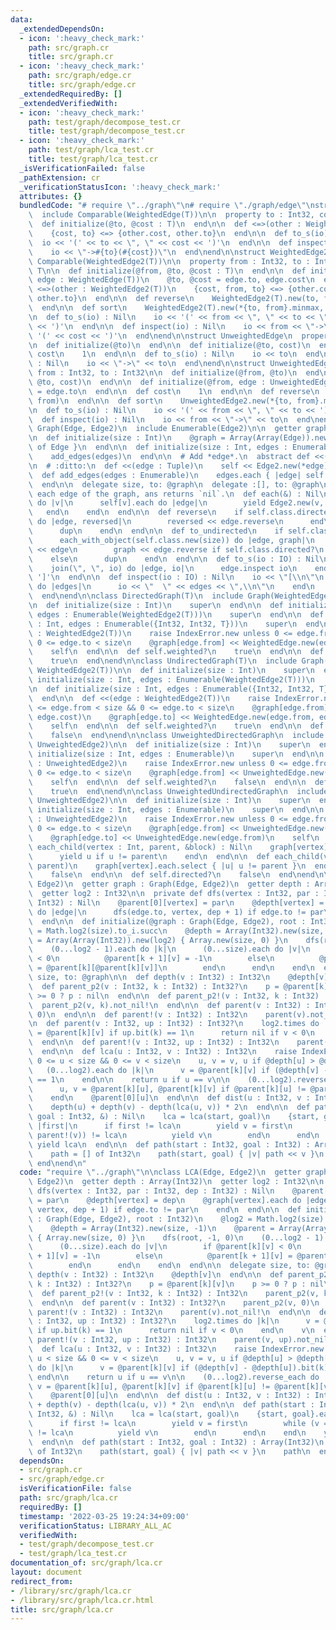 ```yaml
---
data:
  _extendedDependsOn:
  - icon: ':heavy_check_mark:'
    path: src/graph.cr
    title: src/graph.cr
  - icon: ':heavy_check_mark:'
    path: src/graph/edge.cr
    title: src/graph/edge.cr
  _extendedRequiredBy: []
  _extendedVerifiedWith:
  - icon: ':heavy_check_mark:'
    path: test/graph/decompose_test.cr
    title: test/graph/decompose_test.cr
  - icon: ':heavy_check_mark:'
    path: test/graph/lca_test.cr
    title: test/graph/lca_test.cr
  _isVerificationFailed: false
  _pathExtension: cr
  _verificationStatusIcon: ':heavy_check_mark:'
  attributes: {}
  bundledCode: "# require \"../graph\"\n# require \"./graph/edge\"\nstruct WeightedEdge(T)\n\
    \  include Comparable(WeightedEdge(T))\n\n  property to : Int32, cost : T\n\n\
    \  def initialize(@to, @cost : T)\n  end\n\n  def <=>(other : WeightedEdge(T))\n\
    \    {cost, to} <=> {other.cost, other.to}\n  end\n\n  def to_s(io) : Nil\n  \
    \  io << '(' << to << \", \" << cost << ')'\n  end\n\n  def inspect(io) : Nil\n\
    \    io << \"->#{to}(#{cost})\"\n  end\nend\n\nstruct WeightedEdge2(T)\n  include\
    \ Comparable(WeightedEdge2(T))\n\n  property from : Int32, to : Int32, cost :\
    \ T\n\n  def initialize(@from, @to, @cost : T)\n  end\n\n  def initialize(@from,\
    \ edge : WeightedEdge(T))\n    @to, @cost = edge.to, edge.cost\n  end\n\n  def\
    \ <=>(other : WeightedEdge2(T))\n    {cost, from, to} <=> {other.cost, other.from,\
    \ other.to}\n  end\n\n  def reverse\n    WeightedEdge2(T).new(to, from, cost)\n\
    \  end\n\n  def sort\n    WeightedEdge2(T).new(*{to, from}.minmax, cost)\n  end\n\
    \n  def to_s(io) : Nil\n    io << '(' << from << \", \" << to << \", \" << cost\
    \ << ')'\n  end\n\n  def inspect(io) : Nil\n    io << from << \"->\" << to <<\
    \ '(' << cost << ')'\n  end\nend\n\nstruct UnweightedEdge\n  property to : Int32\n\
    \n  def initialize(@to)\n  end\n\n  def initialize(@to, cost)\n  end\n\n  def\
    \ cost\n    1\n  end\n\n  def to_s(io) : Nil\n    io << to\n  end\n\n  def inspect(io)\
    \ : Nil\n    io << \"->\" << to\n  end\nend\n\nstruct UnweightedEdge2\n  property\
    \ from : Int32, to : Int32\n\n  def initialize(@from, @to)\n  end\n\n  def initialize(@from,\
    \ @to, cost)\n  end\n\n  def initialize(@from, edge : UnweightedEdge)\n    @to\
    \ = edge.to\n  end\n\n  def cost\n    1\n  end\n\n  def reverse\n    UnweightedEdge2.new(to,\
    \ from)\n  end\n\n  def sort\n    UnweightedEdge2.new(*{to, from}.minmax)\n  end\n\
    \n  def to_s(io) : Nil\n    io << '(' << from << \", \" << to << ')'\n  end\n\n\
    \  def inspect(io) : Nil\n    io << from << \"->\" << to\n  end\nend\n\nmodule\
    \ Graph(Edge, Edge2)\n  include Enumerable(Edge2)\n\n  getter graph : Array(Array(Edge))\n\
    \n  def initialize(size : Int)\n    @graph = Array(Array(Edge)).new(size) { []\
    \ of Edge }\n  end\n\n  def initialize(size : Int, edges : Enumerable)\n    initialize(size)\n\
    \    add_edges(edges)\n  end\n\n  # Add *edge*.\n  abstract def <<(edge : Edge2)\n\
    \n  # :ditto:\n  def <<(edge : Tuple)\n    self << Edge2.new(*edge)\n  end\n\n\
    \  def add_edges(edges : Enumerable)\n    edges.each { |edge| self << edge }\n\
    \  end\n\n  delegate size, to: @graph\n  delegate :[], to: @graph\n\n  # Yields\
    \ each edge of the graph, ans returns `nil`.\n  def each(&) : Nil\n    (0...size).each\
    \ do |v|\n      self[v].each do |edge|\n        yield Edge2.new(v, edge)\n   \
    \   end\n    end\n  end\n\n  def reverse\n    if self.class.directed?\n      each_with_object(self.class.new(size))\
    \ do |edge, reversed|\n        reversed << edge.reverse\n      end\n    else\n\
    \      dup\n    end\n  end\n\n  def to_undirected\n    if self.class.directed?\n\
    \      each_with_object(self.class.new(size)) do |edge, graph|\n        graph\
    \ << edge\n        graph << edge.reverse if self.class.directed?\n      end\n\
    \    else\n      dup\n    end\n  end\n\n  def to_s(io : IO) : Nil\n    io << '['\n\
    \    join(\", \", io) do |edge, io|\n      edge.inspect io\n    end\n    io <<\
    \ ']'\n  end\n\n  def inspect(io : IO) : Nil\n    io << \"[\\n\"\n    graph.each\
    \ do |edges|\n      io << \"  \" << edges << \",\\n\"\n    end\n    io << ']'\n\
    \  end\nend\n\nclass DirectedGraph(T)\n  include Graph(WeightedEdge(T), WeightedEdge2(T))\n\
    \n  def initialize(size : Int)\n    super\n  end\n\n  def initialize(size : Int,\
    \ edges : Enumerable(WeightedEdge2(T)))\n    super\n  end\n\n  def initialize(size\
    \ : Int, edges : Enumerable({Int32, Int32, T}))\n    super\n  end\n\n  def <<(edge\
    \ : WeightedEdge2(T))\n    raise IndexError.new unless 0 <= edge.from < size &&\
    \ 0 <= edge.to < size\n    @graph[edge.from] << WeightedEdge.new(edge.to, edge.cost)\n\
    \    self\n  end\n\n  def self.weighted?\n    true\n  end\n\n  def self.directed?\n\
    \    true\n  end\nend\n\nclass UndirectedGraph(T)\n  include Graph(WeightedEdge(T),\
    \ WeightedEdge2(T))\n\n  def initialize(size : Int)\n    super\n  end\n\n  def\
    \ initialize(size : Int, edges : Enumerable(WeightedEdge2(T)))\n    super\n  end\n\
    \n  def initialize(size : Int, edges : Enumerable({Int32, Int32, T}))\n    super\n\
    \  end\n\n  def <<(edge : WeightedEdge2(T))\n    raise IndexError.new unless 0\
    \ <= edge.from < size && 0 <= edge.to < size\n    @graph[edge.from] << WeightedEdge.new(edge.to,\
    \ edge.cost)\n    @graph[edge.to] << WeightedEdge.new(edge.from, edge.cost)\n\
    \    self\n  end\n\n  def self.weighted?\n    true\n  end\n\n  def self.directed?\n\
    \    false\n  end\nend\n\nclass UnweightedDirectedGraph\n  include Graph(UnweightedEdge,\
    \ UnweightedEdge2)\n\n  def initialize(size : Int)\n    super\n  end\n\n  def\
    \ initialize(size : Int, edges : Enumerable)\n    super\n  end\n\n  def <<(edge\
    \ : UnweightedEdge2)\n    raise IndexError.new unless 0 <= edge.from < size &&\
    \ 0 <= edge.to < size\n    @graph[edge.from] << UnweightedEdge.new(edge.to)\n\
    \    self\n  end\n\n  def self.weighted?\n    false\n  end\n\n  def self.directed?\n\
    \    true\n  end\nend\n\nclass UnweightedUndirectedGraph\n  include Graph(UnweightedEdge,\
    \ UnweightedEdge2)\n\n  def initialize(size : Int)\n    super\n  end\n\n  def\
    \ initialize(size : Int, edges : Enumerable)\n    super\n  end\n\n  def <<(edge\
    \ : UnweightedEdge2)\n    raise IndexError.new unless 0 <= edge.from < size &&\
    \ 0 <= edge.to < size\n    @graph[edge.from] << UnweightedEdge.new(edge.to)\n\
    \    @graph[edge.to] << UnweightedEdge.new(edge.from)\n    self\n  end\n\n  def\
    \ each_child(vertex : Int, parent, &block) : Nil\n    graph[vertex].each do |u|\n\
    \      yield u if u != parent\n    end\n  end\n\n  def each_child(vertex : Int,\
    \ parent)\n    graph[vertex].each.select { |u| u != parent }\n  end\n\n  def self.weighted?\n\
    \    false\n  end\n\n  def self.directed?\n    false\n  end\nend\n\nclass LCA(Edge,\
    \ Edge2)\n  getter graph : Graph(Edge, Edge2)\n  getter depth : Array(Int32)\n\
    \  getter log2 : Int32\n\n  private def dfs(vertex : Int32, par : Int32, dep :\
    \ Int32) : Nil\n    @parent[0][vertex] = par\n    @depth[vertex] = dep\n    @graph[vertex].each\
    \ do |edge|\n      dfs(edge.to, vertex, dep + 1) if edge.to != par\n    end\n\
    \  end\n\n  def initialize(@graph : Graph(Edge, Edge2), root : Int32)\n    @log2\
    \ = Math.log2(size).to_i.succ\n    @depth = Array(Int32).new(size, -1)\n    @parent\
    \ = Array(Array(Int32)).new(log2) { Array.new(size, 0) }\n    dfs(root, -1, 0)\n\
    \    (0...log2 - 1).each do |k|\n      (0...size).each do |v|\n        if @parent[k][v]\
    \ < 0\n          @parent[k + 1][v] = -1\n        else\n          @parent[k + 1][v]\
    \ = @parent[k][@parent[k][v]]\n        end\n      end\n    end\n  end\n\n  delegate\
    \ size, to: @graph\n\n  def depth(v : Int32) : Int32\n    @depth[v]\n  end\n\n\
    \  def parent_p2(v : Int32, k : Int32) : Int32?\n    p = @parent[k][v]\n    p\
    \ >= 0 ? p : nil\n  end\n\n  def parent_p2!(v : Int32, k : Int32) : Int32\n  \
    \  parent_p2(v, k).not_nil!\n  end\n\n  def parent(v : Int32) : Int32?\n    parent_p2(v,\
    \ 0)\n  end\n\n  def parent!(v : Int32) : Int32\n    parent(v).not_nil!\n  end\n\
    \n  def parent(v : Int32, up : Int32) : Int32?\n    log2.times do |k|\n      v\
    \ = @parent[k][v] if up.bit(k) == 1\n      return nil if v < 0\n    end\n    v\n\
    \  end\n\n  def parent!(v : Int32, up : Int32) : Int32\n    parent(v, up).not_nil!\n\
    \  end\n\n  def lca(u : Int32, v : Int32) : Int32\n    raise IndexError.new unless\
    \ 0 <= u < size && 0 <= v < size\n    u, v = v, u if @depth[u] > @depth[v]\n \
    \   (0...log2).each do |k|\n      v = @parent[k][v] if (@depth[v] - @depth[u]).bit(k)\
    \ == 1\n    end\n\n    return u if u == v\n\n    (0...log2).reverse_each do |k|\n\
    \      u, v = @parent[k][u], @parent[k][v] if @parent[k][u] != @parent[k][v]\n\
    \    end\n    @parent[0][u]\n  end\n\n  def dist(u : Int32, v : Int32) : Int32\n\
    \    depth(u) + depth(v) - depth(lca(u, v)) * 2\n  end\n\n  def path(start : Int32,\
    \ goal : Int32, &) : Nil\n    lca = lca(start, goal)\n    {start, goal}.each do\
    \ |first|\n      if first != lca\n        yield v = first\n        while (v =\
    \ parent!(v)) != lca\n          yield v\n        end\n      end\n    end\n   \
    \ yield lca\n  end\n\n  def path(start : Int32, goal : Int32) : Array(Int32)\n\
    \    path = [] of Int32\n    path(start, goal) { |v| path << v }\n    path\n \
    \ end\nend\n"
  code: "require \"../graph\"\n\nclass LCA(Edge, Edge2)\n  getter graph : Graph(Edge,\
    \ Edge2)\n  getter depth : Array(Int32)\n  getter log2 : Int32\n\n  private def\
    \ dfs(vertex : Int32, par : Int32, dep : Int32) : Nil\n    @parent[0][vertex]\
    \ = par\n    @depth[vertex] = dep\n    @graph[vertex].each do |edge|\n      dfs(edge.to,\
    \ vertex, dep + 1) if edge.to != par\n    end\n  end\n\n  def initialize(@graph\
    \ : Graph(Edge, Edge2), root : Int32)\n    @log2 = Math.log2(size).to_i.succ\n\
    \    @depth = Array(Int32).new(size, -1)\n    @parent = Array(Array(Int32)).new(log2)\
    \ { Array.new(size, 0) }\n    dfs(root, -1, 0)\n    (0...log2 - 1).each do |k|\n\
    \      (0...size).each do |v|\n        if @parent[k][v] < 0\n          @parent[k\
    \ + 1][v] = -1\n        else\n          @parent[k + 1][v] = @parent[k][@parent[k][v]]\n\
    \        end\n      end\n    end\n  end\n\n  delegate size, to: @graph\n\n  def\
    \ depth(v : Int32) : Int32\n    @depth[v]\n  end\n\n  def parent_p2(v : Int32,\
    \ k : Int32) : Int32?\n    p = @parent[k][v]\n    p >= 0 ? p : nil\n  end\n\n\
    \  def parent_p2!(v : Int32, k : Int32) : Int32\n    parent_p2(v, k).not_nil!\n\
    \  end\n\n  def parent(v : Int32) : Int32?\n    parent_p2(v, 0)\n  end\n\n  def\
    \ parent!(v : Int32) : Int32\n    parent(v).not_nil!\n  end\n\n  def parent(v\
    \ : Int32, up : Int32) : Int32?\n    log2.times do |k|\n      v = @parent[k][v]\
    \ if up.bit(k) == 1\n      return nil if v < 0\n    end\n    v\n  end\n\n  def\
    \ parent!(v : Int32, up : Int32) : Int32\n    parent(v, up).not_nil!\n  end\n\n\
    \  def lca(u : Int32, v : Int32) : Int32\n    raise IndexError.new unless 0 <=\
    \ u < size && 0 <= v < size\n    u, v = v, u if @depth[u] > @depth[v]\n    (0...log2).each\
    \ do |k|\n      v = @parent[k][v] if (@depth[v] - @depth[u]).bit(k) == 1\n   \
    \ end\n\n    return u if u == v\n\n    (0...log2).reverse_each do |k|\n      u,\
    \ v = @parent[k][u], @parent[k][v] if @parent[k][u] != @parent[k][v]\n    end\n\
    \    @parent[0][u]\n  end\n\n  def dist(u : Int32, v : Int32) : Int32\n    depth(u)\
    \ + depth(v) - depth(lca(u, v)) * 2\n  end\n\n  def path(start : Int32, goal :\
    \ Int32, &) : Nil\n    lca = lca(start, goal)\n    {start, goal}.each do |first|\n\
    \      if first != lca\n        yield v = first\n        while (v = parent!(v))\
    \ != lca\n          yield v\n        end\n      end\n    end\n    yield lca\n\
    \  end\n\n  def path(start : Int32, goal : Int32) : Array(Int32)\n    path = []\
    \ of Int32\n    path(start, goal) { |v| path << v }\n    path\n  end\nend\n"
  dependsOn:
  - src/graph.cr
  - src/graph/edge.cr
  isVerificationFile: false
  path: src/graph/lca.cr
  requiredBy: []
  timestamp: '2022-03-25 19:24:34+09:00'
  verificationStatus: LIBRARY_ALL_AC
  verifiedWith:
  - test/graph/decompose_test.cr
  - test/graph/lca_test.cr
documentation_of: src/graph/lca.cr
layout: document
redirect_from:
- /library/src/graph/lca.cr
- /library/src/graph/lca.cr.html
title: src/graph/lca.cr
---
```

